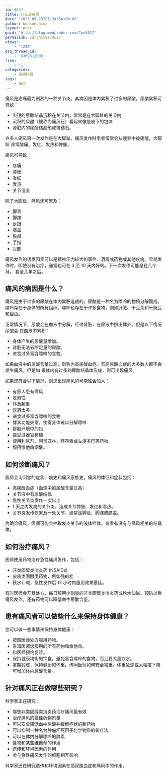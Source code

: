 ```yaml
---
id: 4627
title: 什么是痛风
date: '2023-09-23T03:34:54+00:00'
author: bensonchina
layout: post
guid: 'http://blog.medprober.com/?p=4627'
permalink: /archives/4627
views:
    - '1240'
dsq_thread_id:
    - '6369312605'
like:
    - '1'
categories:
    - 疾病科普
tags:
    - 痛风
---
```


痛风是疼痛最为剧烈的一种关节炎。其病因是体内累积了过多的尿酸。尿酸累积可 导致：

- 尖锐的尿酸结晶沉积在关节内，常常是在大脚趾的关节内
- 沉积的尿酸（被称为痛风石）看起来像是皮下的包块
- 肾脏内的尿酸结晶形成肾结石。

许多人痛风第一次发作是在大脚趾。痛风发作时患者常常会从睡梦中被痛醒。大脚趾 非常酸痛、发红、发热和肿胀。

痛风可导致：

- 疼痛
- 肿胀
- 发红
- 发热
- 关节僵直

除了大脚趾，痛风还可累及：

- 脚背
- 脚踝
- 足跟
- 膝盖
- 腕部
- 手指
- 肘部

痛风发作的诱发因素可以是精神压力较大的事件、酒精或药物或其他疾病。早期发 作时，即使没有治疗，通常也可在 3 至 10 天内好转。下一次发作可能是在几个月， 甚至几年之后。

## 痛风的病因是什么？

痛风是由于过多的尿酸在体内累积造成的。尿酸是一种名为嘌呤的物质分解而成。 嘌呤存在于身体的所有组织。嘌呤也存在于许多食物，例如肝脏、干豆荚和干豌豆 和鳀鱼。

正常情况下，尿酸会在血液中分解，经过肾脏，在尿液中排出体外。但是以下情况尿酸会 在血液中累积：

- 身体产生的尿酸量增加。
- 肾脏无法去除足量的尿酸。
- 进食过多富含嘌呤的食物。

如果血液中的尿酸含量过高，则称为高尿酸血症。有高尿酸血症的大多数人都不会发生痛风。但是如 果体内有过多的尿酸结晶体形成，则可出现痛风。

如果您符合以下情况，则您出现痛风的可能性会加大：

- 有家人患有痛风
- 是男性
- 体重超重
- 饮酒太多
- 进食过多富含嘌呤的食物
- 酵素功能失常，使得身体难以分解嘌呤
- 接触环境中的铅
- 接受过器官移植
- 使用利尿剂、阿司匹林、环孢素或左旋多巴等药物
- 服用维他命烟酸。

## 如何诊断痛风？

医师会询问您的症状、病史和痛风家族史。痛风的体征和症状包括：

- 高尿酸血症（血液中的尿酸含量过高）
- 关节液中有尿酸结晶
- 急性关节炎发作一次以上
- 1 天之内发病的关节炎，造成关节肿胀、发红和温热。
- 关节炎发作仅累及一处关节，通常是脚趾、脚踝或膝盖。

为确诊痛风，医师可能会抽取发炎关节的液体检体，查看有没有与痛风相关的结晶体。

## 如何治疗痛风？

医师使用药物治疗急性痛风发作，包括：

- 非类固醇类消炎药 (NSAIDs)
- 皮质类固醇类药物，例如强的松
- 秋水仙碱，急性发作后 12 小时内服用效果最佳。

有时医师会开具处方，每日服用小剂量的非类固醇类消炎药或秋水仙碱，预防以后痛风发作。还有药物可以降低血中尿酸含量。

## 患有痛风者可以做些什么来保持身体健康？

您可以做一些事情来保持身体健康：

- 按照医师处方服用药物。
- 告知医师您服用的所有药物和维他命。
- 和医师预约复诊。
- 保持健康均衡的饮食。避免富含嘌呤的食物，而且要大量饮水。
- 定期锻炼，保持健康的体重。询问医师如何安全减重。体重急速或大幅度下降可增加体内尿酸含量。

## 针对痛风正在做哪些研究？

科学家正在研究：

- 哪些非类固醇类消炎药治疗痛风最有效
- 治疗痛风的最佳药物剂量
- 可以安全降低血中尿酸并缓解症状的新药物
- 可以抑制一种名为肿瘤坏死因子化学物质的新疗法
- 可以在体内分解嘌呤的酵素
- 食物和某些维他命的作用
- 遗传和环境因素的作用
- 参与急性痛风发作的细胞相互影响

科学家还在研究遗传和环境因素在高尿酸血症和痛风中的作用。